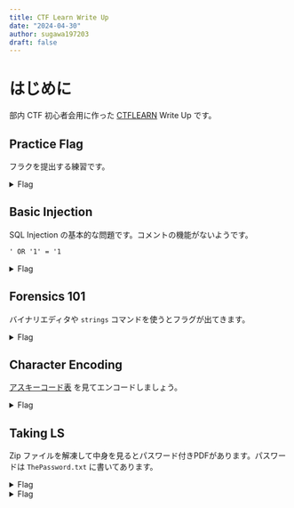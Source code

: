 ```yaml
---
title: CTF Learn Write Up
date: "2024-04-30"
author: sugawa197203
draft: false
---
```


# はじめに

部内 CTF 初心者会用に作った [CTFLEARN](https://ctflearn.com/) Write Up です。

## Practice Flag

フラクを提出する練習です。

<details>
<summary>Flag</summary>

```titke="flag"
CTFlearn{4m_1_4_r3al_h4ck3r_y3t}
```

</details>

## Basic Injection

SQL Injection の基本的な問題です。コメントの機能がないようです。

```txt
' OR '1' = '1
```

<details>
<summary>Flag</summary>

```title="flag"
CTFlearn{th4t_is_why_you_n33d_to_sanitiz3_inputs}
```

</details>

## Forensics 101

バイナリエディタや `strings` コマンドを使うとフラグが出てきます。

<details>
<summary>Flag</summary>

```title="flag"
flag{wow!_data_is_cool}
```

</details>

## Character Encoding

[アスキーコード表](https://tuatmcc.com/blog/2024-01-26-ascii-table/) を見てエンコードしましょう。

<details>
<summary>Flag</summary>

```title="flag"
ABCTF{45C11_15_U53FUL}
```

</details>

## Taking LS

Zip ファイルを解凍して中身を見るとパスワード付きPDFがあります。パスワードは `ThePassword.txt` に書いてあります。

<details>
<summary>Flag</summary>

```title="flag"
ABCTF{T3Rm1n4l_is_C00l}
```

</details>

<details>
<summary>Flag</summary>

</details>
